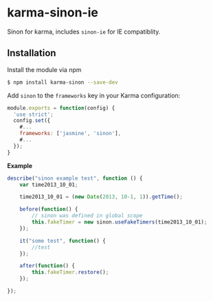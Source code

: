 karma-sinon-ie
==============

Sinon for karma, includes `sinon-ie` for IE compatiblity.

Installation
------------

Install the module via npm

```sh
$ npm install karma-sinon --save-dev
```

Add `sinon` to the `frameworks` key in your Karma configuration:

```js
module.exports = function(config) {
  'use strict';
  config.set({
    #...
    frameworks: ['jasmine', 'sinon'],
    #...
  });
}
```

**Example**
```javascript
describe("sinon example test", function () {
    var time2013_10_01;

    time2013_10_01 = (new Date(2013, 10-1, 1)).getTime();

    before(function() {
        // sinon was defined in global scope
        this.fakeTimer = new sinon.useFakeTimers(time2013_10_01);
    });

    it("some test", function() {
        //test
    });

    after(function() {
        this.fakeTimer.restore();
    });

});
```
